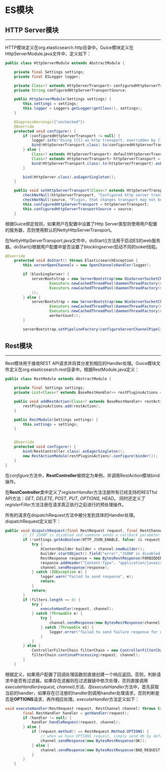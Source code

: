 ES模块
=======

## HTTP Server模块
___

HTTP模块定义在org.elasticsearch.http目录中。Guice模块定义在HttpServerModule.java文件中，定义如下：
```java  
public class HttpServerModule extends AbstractModule {

    private final Settings settings;
    private final ESLogger logger;

    private Class<? extends HttpServerTransport> configuredHttpServerTransport;
    private String configuredHttpServerTransportSource;

    public HttpServerModule(Settings settings) {
        this.settings = settings;
        this.logger = Loggers.getLogger(getClass(), settings);
    }

    @SuppressWarnings({"unchecked"})
    @Override
    protected void configure() {
        if (configuredHttpServerTransport != null) {
            logger.info("Using [{}] as http transport, overridden by [{}]", configuredHttpServerTransport.getName(), configuredHttpServerTransportSource);
            bind(HttpServerTransport.class).to(configuredHttpServerTransport).asEagerSingleton();
        } else {
            Class<? extends HttpServerTransport> defaultHttpServerTransport = NettyHttpServerTransport.class;
            Class<? extends HttpServerTransport> httpServerTransport = settings.getAsClass("http.type", defaultHttpServerTransport, "org.elasticsearch.http.", "HttpServerTransport");
            bind(HttpServerTransport.class).to(httpServerTransport).asEagerSingleton();
        }

        bind(HttpServer.class).asEagerSingleton();
    }

    public void setHttpServerTransport(Class<? extends HttpServerTransport> httpServerTransport, String source) {
        checkNotNull(httpServerTransport, "Configured http server transport may not be null");
        checkNotNull(source, "Plugin, that changes transport may not be null");
        this.configuredHttpServerTransport = httpServerTransport;
        this.configuredHttpServerTransportSource = source;
    }
```
根据Guice绑定规则，如果用户在配置中设置了Http Server类型则使用用户配置的服务器，否则使用默认的NettyHttpServerTransport。  

在NettyHttpServerTransport.java文件中，doStart()方法用于启动ES的web服务器。doStart()根据用户配置中是否设置了*blockingserver*启动不同的soket线程。  
```java
@Override
    protected void doStart() throws ElasticsearchException {
        this.serverOpenChannels = new OpenChannelsHandler(logger);

        if (blockingServer) {
            serverBootstrap = new ServerBootstrap(new OioServerSocketChannelFactory(
                    Executors.newCachedThreadPool(daemonThreadFactory(settings, "http_server_boss")),
                    Executors.newCachedThreadPool(daemonThreadFactory(settings, "http_server_worker"))
            ));
        } else {
            serverBootstrap = new ServerBootstrap(new NioServerSocketChannelFactory(
                    Executors.newCachedThreadPool(daemonThreadFactory(settings, "http_server_boss")),
                    Executors.newCachedThreadPool(daemonThreadFactory(settings, "http_server_worker")),
                    workerCount));
        }

        serverBootstrap.setPipelineFactory(configureServerChannelPipelineFactory());
```

## Rest模块
____

Rest模块用于接收REST API请求并将其分发到相应的Handler处理。Guice模块文件定义在org.elasticsearch.rest目录中。根据RestModule.java定义：  
```java
public class RestModule extends AbstractModule {

    private final Settings settings;
    private List<Class<? extends BaseRestHandler>> restPluginsActions = Lists.newArrayList();

    public void addRestAction(Class<? extends BaseRestHandler> restAction) {
        restPluginsActions.add(restAction);
    }

    public RestModule(Settings settings) {
        this.settings = settings;
    }


    @Override
    protected void configure() {
        bind(RestController.class).asEagerSingleton();
        new RestActionModule(restPluginsActions).configure(binder());
    }
}
```  
在*configure*方法中，**RestController**被绑定为单例，并调用RestAction模块bind操作。  

在**RestController**类中定义了*registerHandler*方法注册所有已经支持的RESTful API方法：*GET*, *DELETE*, *POST*, *PUT*, *OPTIONS*, *HEAD*。  同时还定义了*registerFilter*方法注册在请求真正执行之前进行的预处理操作。  

所有的请求在dispatchRequest方法中被分发到具体的Handler处理。dispatchRequest定义如下：  
```java
public void dispatchRequest(final RestRequest request, final RestChannel channel) {
        // If JSONP is disabled and someone sends a callback parameter we should bail out before querying
        if (!settings.getAsBoolean(HTTP_JSON_ENABLE, false) && request.hasParam("callback")){
            try {
                XContentBuilder builder = channel.newBuilder();
                builder.startObject().field("error","JSONP is disabled.").endObject().string();
                RestResponse response = new BytesRestResponse(FORBIDDEN, builder);
                response.addHeader("Content-Type", "application/javascript");
                channel.sendResponse(response);
            } catch (IOException e) {
                logger.warn("Failed to send response", e);
                return;
            }
            return;
        }
        if (filters.length == 0) {
            try {
                executeHandler(request, channel);
            } catch (Throwable e) {
                try {
                    channel.sendResponse(new BytesRestResponse(channel, e));
                } catch (Throwable e1) {
                    logger.error("failed to send failure response for uri [" + request.uri() + "]", e1);
                }
            }
        } else {
            ControllerFilterChain filterChain = new ControllerFilterChain(handlerFilter);
            filterChain.continueProcessing(request, channel);
        }
    }
```  
根据定义，如果用户配置了回调处理函数则直接创建一个响应返回。否则，判断请求中是否有过滤器。如果存在滤器则在过滤器链中依次处理，否则直接调用*executeHandler(request, channel)*方法。在*executeHandler*方法中，首先获取当前的handler，如果存在已注册的handler则调用handler处理请求，否则判断是否是**OPTIONS**请求，再作相应处理。*executeHandler*方法定义如下：  
```java
void executeHandler(RestRequest request, RestChannel channel) throws Exception {
        final RestHandler handler = getHandler(request);
        if (handler != null) {
            handler.handleRequest(request, channel);
        } else {
            if (request.method() == RestRequest.Method.OPTIONS) {
                // when we have OPTIONS request, simply send OK by default (with the Access Control Origin header which gets automatically added)
                channel.sendResponse(new BytesRestResponse(OK));
            } else {
                channel.sendResponse(new BytesRestResponse(BAD_REQUEST, "No handler found for uri [" + request.uri() + "] and method [" + request.method() + "]"));
            }
        }
    }
```
